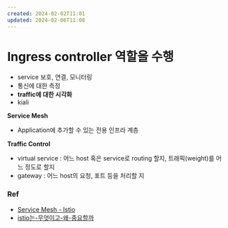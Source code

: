 ```yaml
---
created: 2024-02-02T11:01
updated: 2024-02-06T11:08
---
```

# Ingress controller 역할을 수행

- service 보호, 연결, 모니터링
- 통신에 대한 측정
- **traffic에 대한 시각화** 
- kiali

**Service Mesh**
- Application에 추가할 수 있는 전용 인프라 계층

**Traffic Control**
- virtual service : 어느 host 혹은 service로 routing 할지, 트래픽(weight)를 어느 정도로 할지
- gateway : 어느 host의 요청, 포트 등을 처리할 지

### Ref
- [Service Mesh - Istio](https://istio.io/latest/about/service-mesh/)
- [istio는-무엇이고-왜-중요할까](https://kr.linkedin.com/pulse/istio%EB%8A%94-%EB%AC%B4%EC%97%87%EC%9D%B4%EA%B3%A0-%EC%99%9C-%EC%A4%91%EC%9A%94%ED%95%A0%EA%B9%8C-sean-lee)